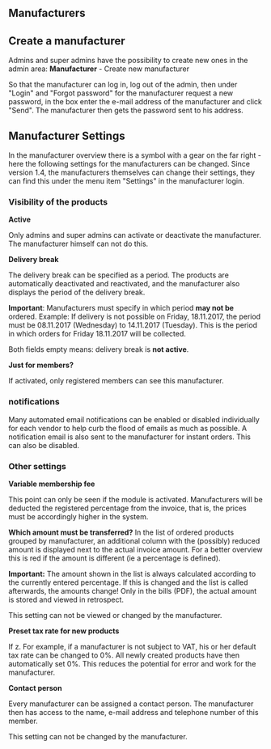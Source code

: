 ## Manufacturers

## Create a manufacturer

Admins and super admins have the possibility to create new ones in the admin area: **Manufacturer** - Create new manufacturer

So that the manufacturer can log in, log out of the admin, then under "Login" and "Forgot password" for the manufacturer request a new password, in the box enter the e-mail address of the manufacturer and click "Send". The manufacturer then gets the password sent to his address.

## Manufacturer Settings

In the manufacturer overview there is a symbol with a gear on the far right - here the following settings for the manufacturers can be changed. Since version 1.4, the manufacturers themselves can change their settings, they can find this under the menu item "Settings" in the manufacturer login.


### Visibility of the products

**Active**

Only admins and super admins can activate or deactivate the manufacturer. The manufacturer himself can not do this.

**Delivery break**

The delivery break can be specified as a period. The products are automatically deactivated and reactivated, and the manufacturer also displays the period of the delivery break.

**Important**: Manufacturers must specify in which period **may not be** ordered. Example: If delivery is not possible on Friday, 18.11.2017, the period must be 08.11.2017 (Wednesday) to 14.11.2017 (Tuesday). This is the period in which orders for Friday 18.11.2017 will be collected.

Both fields empty means: delivery break is **not active**.


**Just for members?**

If activated, only registered members can see this manufacturer.


### notifications
Many automated email notifications can be enabled or disabled individually for each vendor to help curb the flood of emails as much as possible.
A notification email is also sent to the manufacturer for instant orders. This can also be disabled.


### Other settings

**Variable membership fee**

This point can only be seen if the module is activated. Manufacturers will be deducted the registered percentage from the invoice, that is, the prices must be accordingly higher in the system.

**Which amount must be transferred?** In the list of ordered products grouped by manufacturer, an additional column with the (possibly) reduced amount is displayed next to the actual invoice amount. For a better overview this is red if the amount is different (ie a percentage is defined).

**Important:** The amount shown in the list is always calculated according to the currently entered percentage. If this is changed and the list is called afterwards, the amounts change! Only in the bills (PDF), the actual amount is stored and viewed in retrospect.

This setting can not be viewed or changed by the manufacturer.

**Preset tax rate for new products**

If z. For example, if a manufacturer is not subject to VAT, his or her default tax rate can be changed to 0%. All newly created products have then automatically set 0%. This reduces the potential for error and work for the manufacturer.

**Contact person**

Every manufacturer can be assigned a contact person. The manufacturer then has access to the name, e-mail address and telephone number of this member.

This setting can not be changed by the manufacturer.